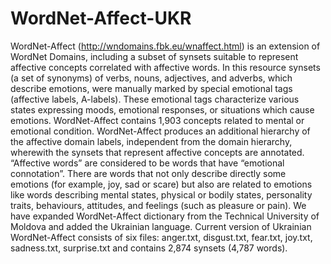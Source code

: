 # WordNet-Affect-UKR
WordNet-Affect (http://wndomains.fbk.eu/wnaffect.html) is an extension of WordNet Domains, including a subset of synsets suitable to represent affective concepts correlated with affective words.
In this resource synsets (a set of synonyms) of verbs, nouns, adjectives, and adverbs, which describe emotions, were manually marked by special emotional tags (affective labels, A-labels). These emotional tags characterize various states expressing moods, emotional responses, or situations which cause emotions.
WordNet-Affect contains 1,903 concepts related to mental or emotional condition. WordNet-Affect produces an additional hierarchy of the affective domain labels, independent from the domain hierarchy, wherewith the synsets that represent affective concepts are annotated. “Affective words” are considered to be words that have “emotional connotation”. There are words that not only describe directly some emotions (for example, joy, sad or scare) but also are related to emotions like words describing mental states, physical or bodily states, personality traits, behaviours, attitudes, and feelings (such as pleasure or pain).
We have expanded WordNet-Affect dictionary from the Technical University of Moldova and added the Ukrainian language. Current version of Ukrainian WordNet-Affect consists of six files: anger.txt, disgust.txt, fear.txt, joy.txt, sadness.txt, surprise.txt and contains 2,874 synsets (4,787 words).
